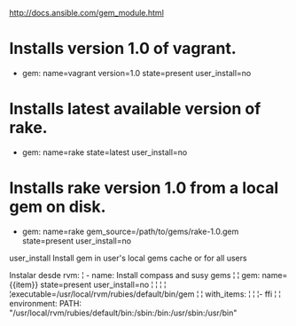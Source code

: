 http://docs.ansible.com/gem_module.html

# Installs version 1.0 of vagrant.
- gem: name=vagrant version=1.0 state=present user_install=no

# Installs latest available version of rake.
- gem: name=rake state=latest user_install=no

# Installs rake version 1.0 from a local gem on disk.
- gem: name=rake gem_source=/path/to/gems/rake-1.0.gem state=present user_install=no


user_install
Install gem in user's local gems cache or for all users

Instalar desde rvm:
  ¦ - name: Install compass and susy gems
  ¦ ¦ gem: name={{item}} state=present user_install=no
  ¦ ¦ ¦ ¦ ¦executable=/usr/local/rvm/rubies/default/bin/gem
  ¦ ¦ with_items:
  ¦ ¦ ¦- ffi
  ¦ ¦ environment:
        PATH: "/usr/local/rvm/rubies/default/bin:/sbin:/bin:/usr/sbin:/usr/bin"


